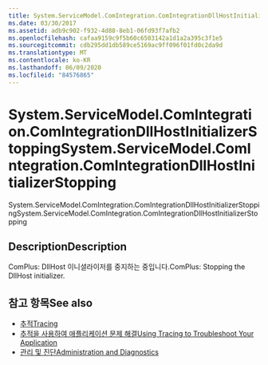 ```yaml
---
title: System.ServiceModel.ComIntegration.ComIntegrationDllHostInitializerStopping
ms.date: 03/30/2017
ms.assetid: adb9c902-f932-4d88-8eb1-06fd93f7afb2
ms.openlocfilehash: cafaa9159c9f5b60c6503142a1d1a2a395c3f1e5
ms.sourcegitcommit: cdb295dd1db589ce5169ac9ff096f01fd0c2da9d
ms.translationtype: MT
ms.contentlocale: ko-KR
ms.lasthandoff: 06/09/2020
ms.locfileid: "84576865"
---
```

# <a name="systemservicemodelcomintegrationcomintegrationdllhostinitializerstopping"></a><span data-ttu-id="ef667-102">System.ServiceModel.ComIntegration.ComIntegrationDllHostInitializerStopping</span><span class="sxs-lookup"><span data-stu-id="ef667-102">System.ServiceModel.ComIntegration.ComIntegrationDllHostInitializerStopping</span></span>
<span data-ttu-id="ef667-103">System.ServiceModel.ComIntegration.ComIntegrationDllHostInitializerStopping</span><span class="sxs-lookup"><span data-stu-id="ef667-103">System.ServiceModel.ComIntegration.ComIntegrationDllHostInitializerStopping</span></span>  
  
## <a name="description"></a><span data-ttu-id="ef667-104">Description</span><span class="sxs-lookup"><span data-stu-id="ef667-104">Description</span></span>  
 <span data-ttu-id="ef667-105">ComPlus: DllHost 이니셜라이저를 중지하는 중입니다.</span><span class="sxs-lookup"><span data-stu-id="ef667-105">ComPlus: Stopping the DllHost initializer.</span></span>  
  
## <a name="see-also"></a><span data-ttu-id="ef667-106">참고 항목</span><span class="sxs-lookup"><span data-stu-id="ef667-106">See also</span></span>

- [<span data-ttu-id="ef667-107">추적</span><span class="sxs-lookup"><span data-stu-id="ef667-107">Tracing</span></span>](index.md)
- [<span data-ttu-id="ef667-108">추적을 사용하여 애플리케이션 문제 해결</span><span class="sxs-lookup"><span data-stu-id="ef667-108">Using Tracing to Troubleshoot Your Application</span></span>](using-tracing-to-troubleshoot-your-application.md)
- [<span data-ttu-id="ef667-109">관리 및 진단</span><span class="sxs-lookup"><span data-stu-id="ef667-109">Administration and Diagnostics</span></span>](../index.md)

